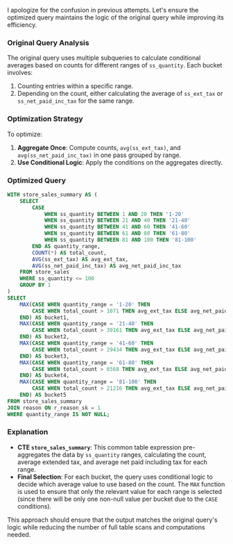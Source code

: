 I apologize for the confusion in previous attempts. Let's ensure the optimized query maintains the logic of the original query while improving its efficiency.

### Original Query Analysis
The original query uses multiple subqueries to calculate conditional averages based on counts for different ranges of `ss_quantity`. Each bucket involves:
1. Counting entries within a specific range.
2. Depending on the count, either calculating the average of `ss_ext_tax` or `ss_net_paid_inc_tax` for the same range.

### Optimization Strategy
To optimize:
1. **Aggregate Once**: Compute counts, `avg(ss_ext_tax)`, and `avg(ss_net_paid_inc_tax)` in one pass grouped by range.
2. **Use Conditional Logic**: Apply the conditions on the aggregates directly.

### Optimized Query
```sql
WITH store_sales_summary AS (
    SELECT
        CASE
            WHEN ss_quantity BETWEEN 1 AND 20 THEN '1-20'
            WHEN ss_quantity BETWEEN 21 AND 40 THEN '21-40'
            WHEN ss_quantity BETWEEN 41 AND 60 THEN '41-60'
            WHEN ss_quantity BETWEEN 61 AND 80 THEN '61-80'
            WHEN ss_quantity BETWEEN 81 AND 100 THEN '81-100'
        END AS quantity_range,
        COUNT(*) AS total_count,
        AVG(ss_ext_tax) AS avg_ext_tax,
        AVG(ss_net_paid_inc_tax) AS avg_net_paid_inc_tax
    FROM store_sales
    WHERE ss_quantity <= 100
    GROUP BY 1
)
SELECT
    MAX(CASE WHEN quantity_range = '1-20' THEN
        CASE WHEN total_count > 1071 THEN avg_ext_tax ELSE avg_net_paid_inc_tax END
    END) AS bucket1,
    MAX(CASE WHEN quantity_range = '21-40' THEN
        CASE WHEN total_count > 39161 THEN avg_ext_tax ELSE avg_net_paid_inc_tax END
    END) AS bucket2,
    MAX(CASE WHEN quantity_range = '41-60' THEN
        CASE WHEN total_count > 29434 THEN avg_ext_tax ELSE avg_net_paid_inc_tax END
    END) AS bucket3,
    MAX(CASE WHEN quantity_range = '61-80' THEN
        CASE WHEN total_count > 6568 THEN avg_ext_tax ELSE avg_net_paid_inc_tax END
    END) AS bucket4,
    MAX(CASE WHEN quantity_range = '81-100' THEN
        CASE WHEN total_count > 21216 THEN avg_ext_tax ELSE avg_net_paid_inc_tax END
    END) AS bucket5
FROM store_sales_summary
JOIN reason ON r_reason_sk = 1
WHERE quantity_range IS NOT NULL;
```

### Explanation
- **CTE `store_sales_summary`**: This common table expression pre-aggregates the data by `ss_quantity` ranges, calculating the count, average extended tax, and average net paid including tax for each range.
- **Final Selection**: For each bucket, the query uses conditional logic to decide which average value to use based on the count. The `MAX` function is used to ensure that only the relevant value for each range is selected (since there will be only one non-null value per bucket due to the `CASE` conditions).

This approach should ensure that the output matches the original query's logic while reducing the number of full table scans and computations needed.